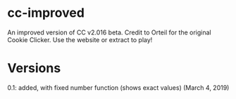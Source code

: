 # cc-improved
An improved version of CC v2.016 beta. Credit to Orteil for the original Cookie Clicker. Use the website or extract to play!
# Versions
0.1: added, with fixed number function (shows exact values) (March 4, 2019)
